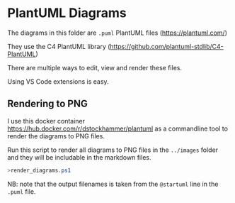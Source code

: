 # PlantUML Diagrams

The diagrams in this folder are `.puml` PlantUML files (https://plantuml.com/)

They use the C4 PlantUML library (https://github.com/plantuml-stdlib/C4-PlantUML)

There are multiple ways to edit, view and render these files.

Using VS Code extensions is easy.

## Rendering to PNG

I use this docker container https://hub.docker.com/r/dstockhammer/plantuml as a commandline tool to render the diagrams to PNG files.

Run this script to render all diagrams to PNG files in the `../images` folder and they will be includable in the markdown files.

```powershell
>render_diagrams.ps1
```

NB: note that the output filenames is taken from the `@startuml` line in the `.puml` file.
